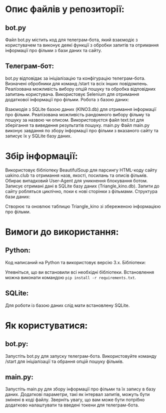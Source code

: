 # Опис файлів у репозиторії:
## bot.py

Файл bot.py містить код для телеграм-бота, який взаємодіє з користувачем та виконує деякі функції з обробки запитів та отримання інформації про фільми з бази даних та сайту.

## Телеграм-бот:

bot.py відповідає за ініціалізацію та конфігурацію телеграм-бота.
Визначені обробники для команд /start та всіх інших повідомлень.
Реалізована можливість вибору опцій пошуку та обробка відповідних запитань користувача.
Використовує Selenium для отримання додаткової інформації про фільми.
Робота з базою даних:

Взаємодія з SQLite базою даних (KINO3.db) для отримання інформації про фільми.
Реалізована можливість рандомного вибору фільму та пошуку за назвою чи описом.
Використовуєтся файл text.txt для зберігання та виведення результатів пошуку.
main.py
Файл main.py виконує завдання по збору інформації про фільми з вказаного сайту та записує їх у SQLite базу даних.

# Збір інформації:

Використовує бібліотеку BeautifulSoup для парсингу HTML-коду сайту uakino.club та отримання назв, якості, посилань та описів фільмів.
Обирає випадковий User-Agent для уникнення блокування ботом.
Записує отримані дані в SQLite базу даних (Triangle_kino.db).
Запити до сайту робляться циклічно, поки є нові сторінки з фільмами.
Структура бази даних:

Створює та оновлює таблицю Triangle_kino зі збереженою інформацією про фільми.

# Вимоги до використання:
## Python:

Код написаний на Python та використовує версію 3.x.
Бібліотеки:

Упевніться, що ви встановили всі необхідні бібліотеки. Встановлення можна виконати командою `pip install -r requirements.txt`.

## SQLite:
Для роботи із базою даних слід мати встановлену SQLite.

# Як користуватися:
## bot.py:

Запустіть bot.py для запуску телеграм-бота.
Використовуйте команду /start для ініціалізації та обрання опцій пошуку фільмів.

## main.py:
Запустіть main.py для збору інформації про фільми та їх запису в базу даних.
Додаткові параметри, такі як інтервал запитів, можуть бути змінені в коді файлу.
Зверніть увагу, що вам може бути потрібно додатково налаштувати та введені токени для телеграм-бота.
